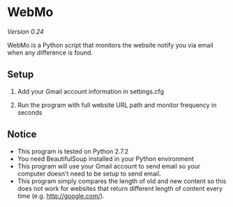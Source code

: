 WebMo
========

*Version 0.24*

WebMo is a Python script that monitors the website notify you via email when any difference is found.

Setup
-----

1. Add your Gmail account information in settings.cfg

2. Run the program with full website URL path and monitor frequency in seconds

Notice
------

* This program is tested on Python 2.7.2
* You need BeautifulSoup installed in your Python environment
* This program will use your Gmail account to send email so your computer doesn't need to be setup to send email.
* This program simply compares the length of old and new content so this does not work for websites that return different length of content every time (e.g. http://google.com/).
